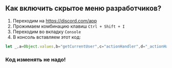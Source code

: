 ## Как включить скрытое меню разработчиков? 

1. Переходим на https://discord.com/app
2. Прожимаем комбинацию клавиш `Ctrl + Shift + I`
3. Переходим во вкладку `Console`
4. В консоль вставляем этот код:

```js
let _,a=Object.values,b="getCurrentUser",c="actionHandler",d="_actionHandlers",l="_dispatcher",i="ExperimentStore";webpackChunkdiscord_app.push([[Date.now()],{},e=>{_=e}]),m=a((u=a(_.c).find(e=>e?.exports?.default?.[b]&&e?.exports?.default?.[l]?.[d]).exports.default)[l][d]._dependencyGraph.nodes),u[b]().flags|=1,m.find(e=>"Developer"+i==e.name)[c].CONNECTION_OPEN();try{m.find(e=>i==e.name)[c].OVERLAY_INITIALIZE({user:{flags:1}})}catch{}m.find(e=>i==e.name).storeDidChange()
```

### Код изменять не надо!
